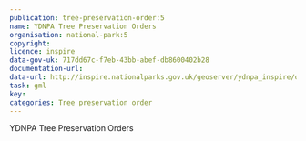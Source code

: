 ```yaml
---
publication: tree-preservation-order:5
name: YDNPA Tree Preservation Orders
organisation: national-park:5
copyright: 
licence: inspire
data-gov-uk: 717dd67c-f7eb-43bb-abef-db8600402b28
documentation-url: 
data-url: http://inspire.nationalparks.gov.uk/geoserver/ydnpa_inspire/ows?service=WFS&request=GetFeature&typename=ydnpa_inspire:ydnpa_tpo&outputFormat=GML2
task: gml
key: 
categories: Tree preservation order
---
```


YDNPA Tree Preservation Orders
